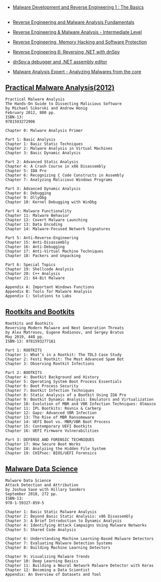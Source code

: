 #

- [Malware Development and Reverse Engineering 1 : The Basics]()

## 
- [Reverse Engineering and Malware Analysis Fundamentals](https://www.udemy.com/course/malware-analysis-fundamentals/)
- [Reverse Engineering & Malware Analysis - Intermediate Level](https://www.udemy.com/course/malware-analysis-intermediate/)
- [Reverse Engineering, Memory Hacking and Software Protection](https://www.udemy.com/course/reverse-engineering-packed-programs/)

- [Reverse Engineering 6: Reversing .NET with dnSpy](https://www.udemy.com/course/reverse-engineering-dnspy/)
- [dnSpy:a debugger and .NET assembly editor](https://github.com/dnSpy/dnSpy)
- [Malware Analysis Expert - Analyzing Malwares from the core](https://www.udemy.com/course/malware-analysis-reverse-engineering-ida-pro-expert/)

## [Practical Malware Analysis(2012)]()
```
Practical Malware Analysis
The Hands-On Guide to Dissecting Malicious Software
by Michael Sikorski and Andrew Honig
February 2012, 800 pp.
ISBN-13: 
9781593272906

Chapter 0: Malware Analysis Primer

Part 1: Basic Analysis
Chapter 1: Basic Static Techniques
Chapter 2: Malware Analysis in Virtual Machines
Chapter 3: Basic Dynamic Analysis

Part 2: Advanced Static Analysis
Chapter 4: A Crash Course in x86 Disassembly
Chapter 5: IDA Pro
Chapter 6: Recognizing C Code Constructs in Assembly
Chapter 7: Analyzing Malicious Windows Programs

Part 3: Advanced Dynamic Analysis
Chapter 8: Debugging
Chapter 9: OllyDbg
Chapter 10: Kernel Debugging with WinDbg

Part 4: Malware Functionality
Chapter 11: Malware Behavior
Chapter 12: Covert Malware Launching
Chapter 13: Data Encoding
Chapter 14: Malware-Focused Network Signatures

Part 5: Anti-Reverse-Engineering
Chapter 15: Anti-Disassembly
Chapter 16: Anti-Debugging
Chapter 17: Anti-Virtual Machine Techniques
Chapter 18: Packers and Unpacking

Part 6: Special Topics
Chapter 19: Shellcode Analysis
Chapter 20: C++ Analysis
Chapter 21: 64-Bit Malware

Appendix A: Important Windows Functions
Appendix B: Tools for Malware Analysis
Appendix C: Solutions to Labs
```


## [Rootkits and Bootkits](https://nostarch.com/rootkits)
```
Rootkits and Bootkits
Reversing Modern Malware and Next Generation Threats
by Alex Matrosov, Eugene Rodionov, and Sergey Bratus
May 2019, 448 pp.
ISBN-13: 9781593277161

Part 1: ROOTKITS
Chapter 1: What’s in a Rootkit: The TDL3 Case Study
Chapter 2: Festi Rootkit: The Most Advanced Spam Bot
Chapter 3: Observing Rootkit Infections

Part 2: BOOTKITS
Chapter 4: Bootkit Background and History
Chapter 5: Operating System Boot Process Essentials
Chapter 6: Boot Process Security
Chapter 7: Bootkit Infection Techniques
Chapter 8: Static Analysis of a Bootkit Using IDA Pro
Chapter 9: Bootkit Dynamic Analysis: Emulators and Virtualization
Chapter 10: Evolution of MBR and VBR Infection Techniques: Olmasco
Chapter 11: IPL Bootkits: Rovnix & Carberp
Chapter 12: Gapz: Advanced VBR Infection
Chapter 13: The Rise of MBR Ransomeware
Chapter 14: UEFI Boot vs. MBR/VBR Boot Process
Chapter 15: Contemporary UEFI Bootkits
Chapter 16: UEFI Firmware Vulnerabilities

Part 3: DEFENSE AND FORENSIC TECHNIQUES
Chapter 17: How Secure Boot Works
Chapter 18: Analyzing the Hidden File System
Chapter 19: CHIPsec: BIOS/UEFI Forensics
```
## [Malware Data Science](https://www.malwaredatascience.com/)
```
Malware Data Science
Attack Detection and Attribution
by Joshua Saxe with Hillary Sanders
September 2018, 272 pp.
ISBN-13: 
978-1-59327-859-5

Chapter 1: Basic Static Malware Analysis
Chapter 2: Beyond Basic Static Analysis: x86 Disassembly
Chapter 3: A Brief Introduction to Dynamic Analysis
Chapter 4: Identifying Attack Campaigns Using Malware Networks
Chapter 5: Shared Code Analysis

Chapter 6: Understanding Machine Learning-Based Malware Detectors
Chapter 7: Evaluating Malware Detection Systems
Chapter 8: Building Machine Learning Detectors

Chapter 9: Visualizing Malware Trends
Chapter 10: Deep Learning Basics
Chapter 11: Building a Neural Network Malware Detector with Keras
Chapter 12: Becoming a Data Scientist
Appendix: An Overview of Datasets and Tool
```
